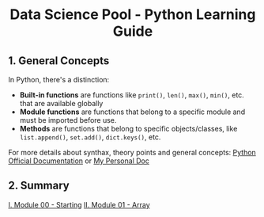 <div align="center">

# Data Science Pool - Python Learning Guide

</div>

## 1. General Concepts

In Python, there's a distinction:

- **Built-in functions** are functions like `print()`, `len()`, `max()`, `min()`, etc. that are available globally
- **Module functions** are functions that belong to a specific module and must be imported before use.
- **Methods** are functions that belong to specific objects/classes, like `list.append()`, `set.add()`, `dict.keys()`, etc.


For more details about synthax, theory points and general concepts: [Python Official Documentation][Python Official Documentation] or [My Personal Doc][My Personal Doc]

## 2. Summary 

[I.  Module 00 - Starting](./module-00/README.md)
[II. Module 01 - Array](./module-01/README.md)


[Python Official Documentation]: https://docs.python.org/
[My Personal Doc]: https://github.com/AK7iwi/DOC/tree/main/python
